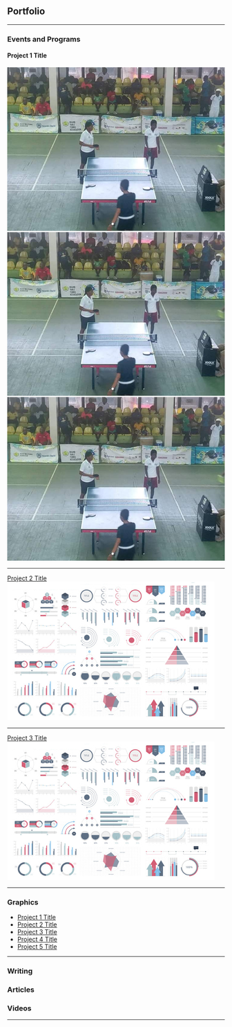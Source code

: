 ## Portfolio

---

### Events and Programs 

#### Project 1 Title
<img src="images/PHOTO-2019-10-10-15-05-47 1.jpg?raw=true"/>
<img src="images/PHOTO-2019-10-10-15-05-47 1.jpg?raw=true"/>
<img src="images/PHOTO-2019-10-10-15-05-47 1.jpg?raw=true"/>

---
[Project 2 Title](/pdf/sample_presentation.pdf)
<img src="images/dummy_thumbnail.jpg?raw=true"/>

---
[Project 3 Title](http://example.com/)
<img src="images/dummy_thumbnail.jpg?raw=true"/>

---

### Graphics

- [Project 1 Title](http://example.com/)
- [Project 2 Title](http://example.com/)
- [Project 3 Title](http://example.com/)
- [Project 4 Title](http://example.com/)
- [Project 5 Title](http://example.com/)

---

### Writing

### Articles

### Videos


---
<!-- <p style="font-size:11px">Page template forked from <a href="https://github.com/evanca/quick-portfolio">evanca</a></p> -->
<!-- Remove above link if you don't want to attibute -->
